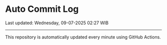 # Auto Commit Log

Last updated: Wednesday, 09-07-2025 02:27 WIB

---

This repository is automatically updated every minute using GitHub Actions.
